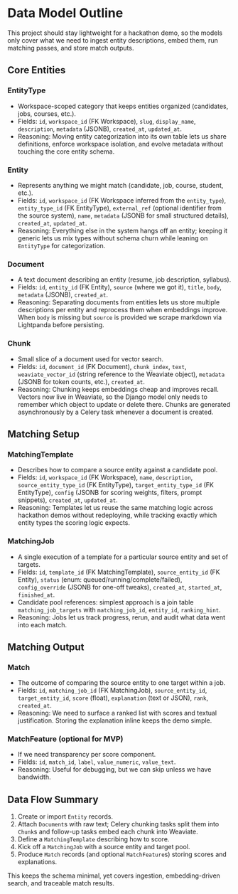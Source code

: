 # Data Model Outline

This project should stay lightweight for a hackathon demo, so the models only cover what we need to ingest entity descriptions, embed them, run matching passes, and store match outputs.

## Core Entities
### EntityType
- Workspace-scoped category that keeps entities organized (candidates, jobs, courses, etc.).
- Fields: `id`, `workspace_id` (FK Workspace), `slug`, `display_name`, `description`, `metadata` (JSONB), `created_at`, `updated_at`.
- Reasoning: Moving entity categorization into its own table lets us share definitions, enforce workspace isolation, and evolve metadata without touching the core entity schema.

### Entity
- Represents anything we might match (candidate, job, course, student, etc.).
- Fields: `id`, `workspace_id` (FK Workspace inferred from the `entity_type`), `entity_type_id` (FK EntityType), `external_ref` (optional identifier from the source system), `name`, `metadata` (JSONB for small structured details), `created_at`, `updated_at`.
- Reasoning: Everything else in the system hangs off an entity; keeping it generic lets us mix types without schema churn while leaning on `EntityType` for categorization.

### Document
- A text document describing an entity (resume, job description, syllabus).
- Fields: `id`, `entity_id` (FK Entity), `source` (where we got it), `title`, `body`, `metadata` (JSONB), `created_at`.
- Reasoning: Separating documents from entities lets us store multiple descriptions per entity and reprocess them when embeddings improve. When `body` is missing but `source` is provided we scrape markdown via Lightpanda before persisting.

### Chunk
- Small slice of a document used for vector search.
- Fields: `id`, `document_id` (FK Document), `chunk_index`, `text`, `weaviate_vector_id` (string reference to the Weaviate object), `metadata` (JSONB for token counts, etc.), `created_at`.
- Reasoning: Chunking keeps embeddings cheap and improves recall. Vectors now live in Weaviate, so the Django model only needs to remember which object to update or delete there. Chunks are generated asynchronously by a Celery task whenever a document is created.

## Matching Setup
### MatchingTemplate
- Describes how to compare a source entity against a candidate pool.
- Fields: `id`, `workspace_id` (FK Workspace), `name`, `description`, `source_entity_type_id` (FK EntityType), `target_entity_type_id` (FK EntityType), `config` (JSONB for scoring weights, filters, prompt snippets), `created_at`, `updated_at`.
- Reasoning: Templates let us reuse the same matching logic across hackathon demos without redeploying, while tracking exactly which entity types the scoring logic expects.

### MatchingJob
- A single execution of a template for a particular source entity and set of targets.
- Fields: `id`, `template_id` (FK MatchingTemplate), `source_entity_id` (FK Entity), `status` (enum: queued/running/complete/failed), `config_override` (JSONB for one-off tweaks), `created_at`, `started_at`, `finished_at`.
- Candidate pool references: simplest approach is a join table `matching_job_targets` with `matching_job_id`, `entity_id`, `ranking_hint`.
- Reasoning: Jobs let us track progress, rerun, and audit what data went into each match.

## Matching Output
### Match
- The outcome of comparing the source entity to one target within a job.
- Fields: `id`, `matching_job_id` (FK MatchingJob), `source_entity_id`, `target_entity_id`, `score` (float), `explanation` (text or JSON), `rank`, `created_at`.
- Reasoning: We need to surface a ranked list with scores and textual justification. Storing the explanation inline keeps the demo simple.

### MatchFeature (optional for MVP)
- If we need transparency per score component.
- Fields: `id`, `match_id`, `label`, `value_numeric`, `value_text`.
- Reasoning: Useful for debugging, but we can skip unless we have bandwidth.

## Data Flow Summary
1. Create or import `Entity` records.
2. Attach `Document`s with raw text; Celery chunking tasks split them into `Chunk`s and follow-up tasks embed each chunk into Weaviate.
3. Define a `MatchingTemplate` describing how to score.
4. Kick off a `MatchingJob` with a source entity and target pool.
5. Produce `Match` records (and optional `MatchFeature`s) storing scores and explanations.

This keeps the schema minimal, yet covers ingestion, embedding-driven search, and traceable match results.
